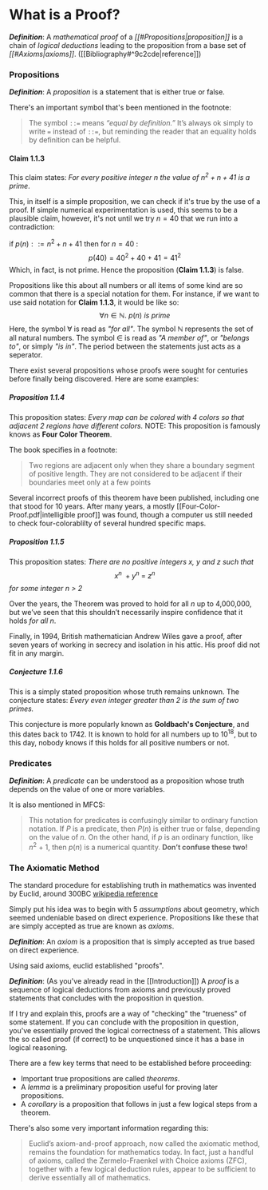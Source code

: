# What is a Proof?

***Definition***: A _mathematical proof_ of a _[[#Propositions|proposition]]_ is a chain of _logical deductions_ leading to the proposition from a base set of _[[#Axioms|axioms]]_. ([[Bibliography#^9c2cde|reference]])


### Propositions

***Definition***: A _proposition_ is a statement that is either true or false.

There's an important symbol that's been mentioned in the footnote: 

> The symbol `::=` means _“equal by definition.”_ It’s always ok simply to write `=` instead of `::=`, but reminding the reader that an equality holds by definition can be helpful.

#### Claim 1.1.3
This claim states: _For every positive integer $n$ the value of $n^2 + n + 41$ is a prime_.

This, in itself is a simple proposition, we can check if it's true by the use of a proof.
If simple numerical experimentation is used, this seems to be a plausible claim, however, it's not until we try $n=40$ that we run into a contradiction:

if $p(n) ::= n^2 + n + 41$ then for $n=40$ :
$$
	p(40) = 40^2 + 40 + 41 = 41^2
$$
Which, in fact, is not prime. Hence the proposition (**Claim 1.1.3**) is false.

Propositions like this about all numbers or all items of some kind are so common that there is a special notation for them. For instance, if we want to use said notation for **Claim 1.1.3**, it would be like so:
$$
	\forall n \in \mathbb{N}.\ p(n)\ is\ prime
$$
Here, the symbol $\forall$ is read as _"for all"_. The symbol $\mathbb{N}$ represents the set of all natural numbers. The symbol $\in$ is read as _"A member of"_, or _"belongs to"_, or simply _"is in"_. The period between the statements just acts as a seperator.

There exist several propositions whose proofs were sought for centuries before finally being discovered. Here are some examples: 

##### Proposition 1.1.4

This proposition states: _Every map can be colored with 4 colors so that adjacent 2 regions have different colors._
NOTE: This proposition is famously knows as **Four Color Theorem**.

The book specifies in a footnote:

> Two regions are adjacent only when they share a boundary segment of positive length. They are not considered to be adjacent if their boundaries meet only at a few points

Several incorrect proofs of this theorem have been published, including one that stood for 10 years. After many years, a mostly [[Four-Color-Proof.pdf|intelligible proof]] was found, though a computer us still needed to check four-colorablilty of several hundred specific maps.

##### Proposition 1.1.5

This proposition states: _There are no positive integers $x,\ y$ and $z$ such that_
$$
	x^n\ + y^n\ =\ z^n
$$
_for some integer $n\ >\ 2$_

Over the years, the Theorem was proved to hold for all $n$ up to 4,000,000, but we’ve seen that this shouldn’t necessarily inspire confidence that it holds _for all $n$_.

Finally, in 1994, British mathematician Andrew Wiles gave a proof, after seven years of working in secrecy and isolation in his attic. His proof did not fit in any margin.

##### Conjecture 1.1.6

This is a simply stated proposition whose truth remains unknown.
The conjecture states: _Every even integer greater than 2 is the sum of two primes._

This conjecture is more popularly known as **Goldbach's Conjecture**, and this dates back to 1742. It is known to hold for all numbers up to $10^{18}$, but to this day, nobody knows if this holds for all positive numbers or not.


### Predicates

***Definition***: A _predicate_ can be understood as a proposition whose truth depends on the value of one or more variables.

It is also mentioned in MFCS:

> This notation for predicates is confusingly similar to ordinary function notation. If $P$ is a predicate, then $P(n)$ is either true or false, depending on the value of $n$. On the other hand, if $p$ is an ordinary function, like $n^2\ +\ 1$, then $p(n)$ is a numerical quantity. **Don’t confuse these two!**

### The Axiomatic Method

The standard procedure for establishing truth in mathematics was invented by Euclid, around 300BC [wikipedia reference](https://en.wikipedia.org/wiki/Axiomatic_system#History) 

Simply put his idea was to begin with 5 _assumptions_ about geometry, which seemed undeniable based on direct experience. Propositions like these that are simply accepted as true are known as _axioms_.

***Definition***: An _axiom_ is a proposition that is simply accepted as true based on direct experience.

Using said axioms, euclid established "proofs".

***Definition***: (As you've already read in the [[Introduction]]) A _proof_ is a sequence of logical deductions from axioms and previously proved statements that concludes with the proposition in question.

If I try and explain this, proofs are a way of "checking" the "trueness" of some statement. If you can conclude with the proposition in question, you've essentially proved the logical correctness of a statement. This allows the so called proof (if correct) to be unquestioned since it has a base in logical reasoning.

There are a few key terms that need to be established before proceeding:

- Important true propositions are called _theorems_.
- A _lemma_ is a preliminary proposition useful for proving later propositions.
- A _corollary_ is a proposition that follows in just a few logical steps from a theorem.

There's also some very important information regarding this:

> Euclid’s axiom-and-proof approach, now called the axiomatic method, remains the foundation for mathematics today. In fact, just a handful of axioms, called the Zermelo-Fraenkel with Choice axioms (ZFC), together with a few logical deduction rules, appear to be sufficient to derive essentially all of mathematics.